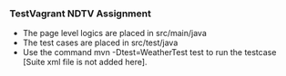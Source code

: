 ### TestVagrant NDTV Assignment

- The page level logics are placed in src/main/java
- The test cases are placed in src/test/java
- Use the command mvn -Dtest=WeatherTest test to run the testcase [Suite xml file is not added here].
